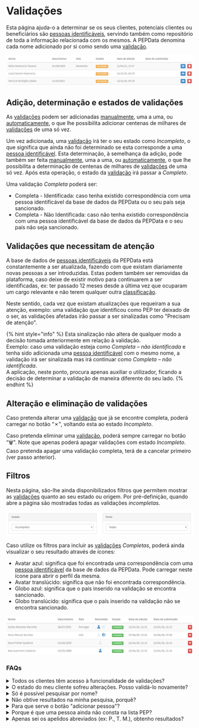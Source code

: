 # Validações

Esta página ajuda-o a determinar se os seus clientes, potenciais clientes ou beneficiários são [pessoas identificáveis](../../glossario/glossario-aplicacao.md#pessoa-identificavel), servindo também como repositório de toda a informação relacionada com os mesmos. A PEPData denomina cada nome adicionado por si como sendo uma [validação](../../glossario/glossario-aplicacao.md#validacao).

![Tabela de validações](<../../.gitbook/assets/image (14).png>)

## Adição, determinação e estados de validações

As [validações](../../glossario/glossario-aplicacao.md#validacao) podem ser adicionadas [manualmente](adicao-manual.md), uma a uma, ou [automaticamente](importacao-de-validacoes.md), o que lhe possibilita adicionar centenas de milhares de [validações](../../glossario/glossario-aplicacao.md#validacao) de uma só vez.

Um vez adicionada, uma [validação](../../glossario/glossario-aplicacao.md#validacao) irá ter o seu estado como _Incompleto_, o que significa que ainda não foi determinado se esta corresponde a uma [pessoa identificável](../../glossario/glossario-aplicacao.md#pessoa-identificavel). Esta determinação, à semelhança da adição, pode também ser feita [manualmente](analise-manual.md), uma a uma, ou [automaticamente](aplicacao-de-regras.md), o que lhe possibilita a determinação de centenas de milhares de [validações](../../glossario/glossario-aplicacao.md#validacao) de uma só vez. Após esta operação, o estado da [validação](../../glossario/glossario-aplicacao.md#validacao) irá passar a _Completo_.&#x20;

Uma validação _Completa_ poderá ser:&#x20;

* Completa - Identificada: caso tenha existido correspondência com uma pessoa identificável da base de dados da PEPData ou o seu país seja sancionado.&#x20;
* Completa - Não Identificada: caso não tenha existido correspondência com uma pessoa identificável da base de dados da PEPData e o seu país não seja sancionado.

## Validações que necessitam de atenção

A base de dados de [pessoas identificáveis](../../glossario/glossario-aplicacao.md#pessoa-identificavel) da PEPData está constantemente a ser atualizada, fazendo com que existam diariamente novas pessoas a ser introduzidas. Estas podem também ser removidas da plataforma, caso deixe de existir motivo para continuarem a ser identificadas, ex: ter passado 12 meses desde a última vez que ocuparam um cargo relevante e não terem qualquer outra [classificação](../../glossario/glossario-aplicacao.md#classificacao).

Neste sentido, cada vez que existam atualizações que requeiram a sua atenção, exemplo: uma validação que identificou como PEP ter deixado de o ser, as validações afetadas irão passar a ser sinalizadas como "Precisam de atenção".

{% hint style="info" %}
Esta sinalização não altera de qualquer modo a decisão tomada anteriormente em relação à validação. \
Exemplo: caso uma validação esteja como _Completa – não identificada_ e tenha sido adicionada uma [pessoa identificável](../../glossario/glossario-aplicacao.md#pessoa-identificavel) com o mesmo nome, a validação irá ser sinalizada mas irá continuar como _Completa – não identificada_. \
A aplicação, neste ponto, procura apenas auxiliar o utilizador, ficando a decisão de determinar a validação de maneira diferente do seu lado.
{% endhint %}

## Alteração e eliminação de validações

Caso pretenda alterar uma [validação](../../glossario/glossario-aplicacao.md#validacao) que já se encontre completa, poderá carregar no botão “✗", voltando esta ao estado _Incompleto_.

Caso pretenda eliminar uma [validação](../../glossario/glossario-aplicacao.md#validacao), poderá sempre carregar no botão “🗑️". Note que apenas poderá apagar validações com estado _Incompleto_. Caso pretenda apagar uma validação completa, terá de a cancelar primeiro (ver passo anterior).&#x20;

## Filtros

Nesta página, são-lhe ainda disponibilizados filtros que permitem mostrar as [validações](../../glossario/glossario-aplicacao.md#validacao) quanto ao seu estado ou origem. Por pré-definição, quando abre a página são mostradas todas as validações _incompletas._&#x20;

![Filtros de validações](<../../.gitbook/assets/image (1).png>)

Caso utilize os filtros para incluir as [validações](../../glossario/glossario-aplicacao.md#validacao) _Completas_, poderá ainda visualizar o seu resultado através de ícones:

* Avatar azul: significa que foi encontrada uma correspondência com uma [pessoa identificável](../../glossario/glossario-aplicacao.md#pessoa-identificavel) da base de dados da PEPData. Pode carregar neste ícone para abrir o perfil da mesma.
* Avatar translúcido: significa que não foi encontrada correspondência.
* Globo azul: significa que o país inserido na validação se encontra sancionado.
* Globo translúcido: significa que o país inserido na validação não se encontra sancionado.

![Exemplo de validações completas](<../../.gitbook/assets/image (4).png>)

### FAQs

<details>

<summary>Todos os clientes têm acesso à funcionalidade de validações?</summary>

Não. Esta funcionalidade é paga, consequentemente é exclusiva para quem a adquiriu.

</details>

<details>

<summary>O estado do meu cliente sofreu alterações. Posso validá-lo novamente?</summary>

Sim. Quando receber a notificação de que um estado de cliente sofreu alterações, pode voltar ao menu de validações e ver os detalhes dessa pessoa.

</details>

<details>

<summary>Só é possível pesquisar por nome?</summary>

A pesquisa pode ser feita com dois nomes e/ou data de nascimento e país. Estes dados servem por forma a cumprir na íntegra com a lei do RGPD.

</details>

<details>

<summary>Não obtive resultados na minha pesquisa, porquê?</summary>

Se não obteve nenhum resultado, significa que nas listas da plataforma, não se encontra nenhum nome com algum grau de semelhança com o nome introduzido. Neste caso, poderá considerá-lo como pessoa "não identificável".

Se tiver a certeza que esta pessoa é identificável, peja a resposta à pergunta: [«Para que serve o botão "adicionar pessoa"?»](./#para-que-serve-o-botao-adicionar-pessoa)

</details>

<details>

<summary>Para que serve o botão "adicionar pessoa"?</summary>

O botão "adicionar pessoa", serve para colocar uma pessoa sob vigilância caso o reconheça como sendo PEP, Familiar ou Associado de PEP, mas que ainda não faça parte das listas da plataforma. Desta forma, poderá adicionar diretamente uma pessoa à sua base de dados e validá-la automaticamente.

</details>

<details>

<summary>Porque é que uma pessoa ainda não consta na lista PEP?</summary>

Quando o nome que procura ainda não se encontra disponível nas listas da PEPData é porque a fonte oficial ainda não se encontra disponível. Todas as fontes utilizadas pela PEPData são oficiais e verficadas com regularidades, atualizando permanentemente as nossas listas.

</details>

<details>

<summary>Apenas sei os apelidos abreviados (ex: P., T. M.), obtenho resultados?</summary>

Sim, pode obter resultados com abreviaturas. No entanto, é também importante definir bem as regras de validação pra não obter resultados enganadores. Para que os resultados sejam mais fidedignos, o nome deverá estar completo ou ter, pelo menos, dois nomes completos e data de nascimento.&#x20;

Quanto mais completos forem os dados introduzidos, menos falsos positivos terá.

</details>

